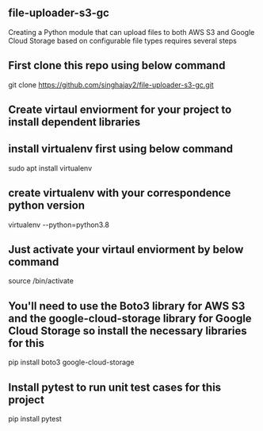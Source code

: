 ## file-uploader-s3-gc
Creating a Python module that can upload files to both AWS S3 and Google Cloud Storage based on configurable file types requires several steps

## First clone this repo using below command
git clone https://github.com/singhajay2/file-uploader-s3-gc.git

## Create virtaul enviorment for your project to install dependent libraries

## install virtualenv first using below command
sudo apt install virtualenv

## create virtualenv with your correspondence python version
virtualenv <env-name> --python=python3.8

## Just activate your virtaul enviorment by below command
source <env-name>/bin/activate

## You'll need to use the Boto3 library for AWS S3 and the google-cloud-storage library for Google Cloud Storage so install the necessary libraries for this
pip install boto3 google-cloud-storage

## Install pytest to run unit test cases for this project
pip install pytest

